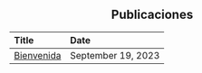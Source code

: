 ## <center> Publicaciones </center>

| Title                                | Date               |
| :----------------------------------- | :----------------- |
| [Bienvenida](post.html?post=Welcome) | September 19, 2023 |